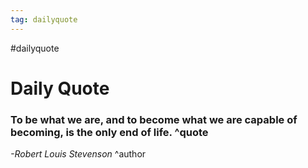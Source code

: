 ```yaml
---
tag: dailyquote
---
```


#dailyquote

# Daily Quote

### To be what we are, and to become what we are capable of becoming, is the only end of life. ^quote
*-Robert Louis Stevenson* ^author
